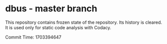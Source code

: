 # dbus - master branch

This repository contains frozen state of the repository.
Its history is cleared. It is used only for static code
analysis with Codacy.

Commit Time: 1703394647